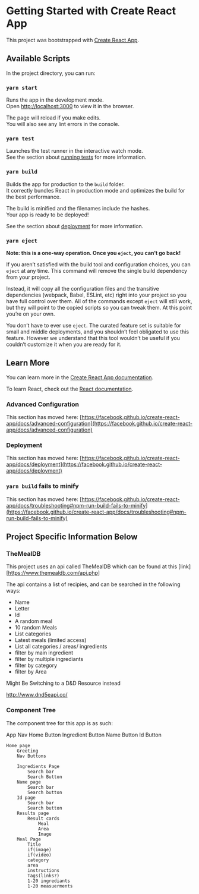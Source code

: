 # Getting Started with Create React App

This project was bootstrapped with [Create React App](https://github.com/facebook/create-react-app).

## Available Scripts

In the project directory, you can run:

### `yarn start`

Runs the app in the development mode.\
Open [http://localhost:3000](http://localhost:3000) to view it in the browser.

The page will reload if you make edits.\
You will also see any lint errors in the console.

### `yarn test`

Launches the test runner in the interactive watch mode.\
See the section about [running tests](https://facebook.github.io/create-react-app/docs/running-tests) for more information.

### `yarn build`

Builds the app for production to the `build` folder.\
It correctly bundles React in production mode and optimizes the build for the best performance.

The build is minified and the filenames include the hashes.\
Your app is ready to be deployed!

See the section about [deployment](https://facebook.github.io/create-react-app/docs/deployment) for more information.

### `yarn eject`

**Note: this is a one-way operation. Once you `eject`, you can’t go back!**

If you aren’t satisfied with the build tool and configuration choices, you can `eject` at any time. This command will remove the single build dependency from your project.

Instead, it will copy all the configuration files and the transitive dependencies (webpack, Babel, ESLint, etc) right into your project so you have full control over them. All of the commands except `eject` will still work, but they will point to the copied scripts so you can tweak them. At this point you’re on your own.

You don’t have to ever use `eject`. The curated feature set is suitable for small and middle deployments, and you shouldn’t feel obligated to use this feature. However we understand that this tool wouldn’t be useful if you couldn’t customize it when you are ready for it.

## Learn More

You can learn more in the [Create React App documentation](https://facebook.github.io/create-react-app/docs/getting-started).

To learn React, check out the [React documentation](https://reactjs.org/).

### Advanced Configuration

This section has moved here: [https://facebook.github.io/create-react-app/docs/advanced-configuration](https://facebook.github.io/create-react-app/docs/advanced-configuration)

### Deployment

This section has moved here: [https://facebook.github.io/create-react-app/docs/deployment](https://facebook.github.io/create-react-app/docs/deployment)

### `yarn build` fails to minify

This section has moved here: [https://facebook.github.io/create-react-app/docs/troubleshooting#npm-run-build-fails-to-minify](https://facebook.github.io/create-react-app/docs/troubleshooting#npm-run-build-fails-to-minify)


## Project Specific Information Below

### TheMealDB

This project uses an api called TheMealDB which can be found at this [link][https://www.themealdb.com/api.php]

The api contains a list of recipies, and can be searched in the following ways:
* Name
* Letter
* Id
* A random meal
* 10 random Meals
* List categories
* Latest meals (limited access)
* List all categories / areas/ ingredients
* filter by main ingredient
* filter by multiple ingrediants
* filter by category
* filter by Area

Might Be Switching to a D&D Resource instead

http://www.dnd5eapi.co/

### Component Tree

The component tree for this app is as such:

App
    Nav
        Home Button
        Ingredient Button
        Name Button
        Id Button

    Home page
        Greeting
        Nav Buttons

        Ingredients Page
            Search bar
            Search Button
        Name page
            Search bar
            Search button
        Id page
            Search bar
            Search button
        Results page
            Result cards
                Meal
                Area
                Image
        Meal Page
            Title
            if(image)
            if(video)
            category
            area
            instructions
            Tags(links?)
            1-20 ingrediants
            1-20 measuerments
            

